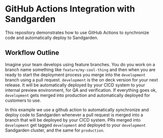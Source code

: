 # GitHub Actions Integration with Sandgarden

This repository demonstrates how to use GitHub Actions to synchronize code and automatically deploy to Sandgarden.

## Workflow Outline

Imagine your team develops using feature branches. You do you work on a branch name something like `feature/my-cool-thing` and then when you are ready to start the deployment process you merge into the `development` branch using a pull request. `development` is the on deck version for your next release. It will be automatically deployed by your CICD system to your internal preview environment, for QA and verification. If everything goes ok, `development` gets merged into production and automatically deployed for customers to use.

In this example we use a github action to automatically synchronize and deploy code to Sandgarden whenever a pull request is merged into a branch that will be deployed by your CICD system. PRs merged into `development` get tagged  `development` and deployed to your  `development` Sandgarden cluster, and the same for `production`.

